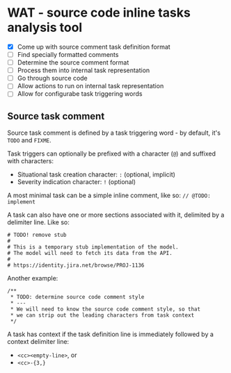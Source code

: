 WAT - source code inline tasks analysis tool
============================================

- [X] Come up with source comment task definition format
- [ ] Find specially formatted comments
- [ ] Determine the source comment format
- [ ] Process them into internal task representation
- [ ] Go through source code
- [ ] Allow actions to run on internal task representation
- [ ] Allow for configurabe task triggering words

Source task comment
-------------------

Source task comment is defined by a task triggering word - by default, it's `TODO` and `FIXME`.

Task triggers can optionally be prefixed with a character (`@`) and suffixed with characters:

- Situational task creation character: `:` (optional, implicit)
- Severity indication character: `!` (optional)

A most minimal task can be a simple inline comment, like so: `// @TODO: implement`

A task can also have one or more sections associated with it, delimited by a delimiter line. Like so:

```
# TODO! remove stub
#
# This is a temporary stub implementation of the model.
# The model will need to fetch its data from the API.
#
# https://identity.jira.net/browse/PROJ-1136
```

Another example:

```
/**
 * TODO: determine source code comment style
 * ---
 * We will need to know the source code comment style, so that
 * we can strip out the leading characters from task context
 */
```

A task has context if the task definition line is immediately followed by a context delimiter line:

- `<cc><empty-line>`, or
- `<cc>-{3,}`
